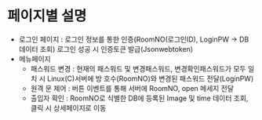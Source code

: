 # 페이지별 설명
- 로그인 페이지 : 로그인 정보를 통한 인증(RoomNO(로그인ID), LoginPW -> DB 데이터 조회)
  로그인 성공 시 인증토큰 발급(Jsonwebtoken)
- 메뉴페이지
  - 패스워드 변경 : 현재의 패스워드 및 변경패스워드, 변경확인패스워드가 모두 일치 시 Linux(C)서버에 방 호수(RoomNO)와 변경된 패스워드 전달(LoginPW)
  - 원격 문 제어 : 버튼 이벤트를 통해 서버에 RoomNO, open 메세지 전달  
  - 출입자 확인 : RoomNO로 식별한 DB에 등록된 Image 및 time 데이터 조회, 클릭 시 상세페이지로 이동
